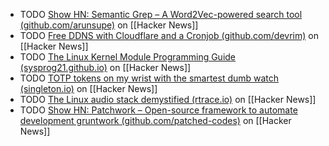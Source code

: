 - TODO [Show HN: Semantic Grep – A Word2Vec-powered search tool (github.com/arunsupe)](https://news.ycombinator.com/item?id=41088273) on [[Hacker News]]
- TODO [Free DDNS with Cloudflare and a Cronjob (github.com/devrim)](https://news.ycombinator.com/item?id=41081810) on [[Hacker News]]
- TODO [The Linux Kernel Module Programming Guide (sysprog21.github.io)](https://news.ycombinator.com/item?id=41083972) on [[Hacker News]]
- TODO [TOTP tokens on my wrist with the smartest dumb watch (singleton.io)](https://news.ycombinator.com/item?id=41081435) on [[Hacker News]]
- TODO [The Linux audio stack demystified (rtrace.io)](https://news.ycombinator.com/item?id=41035211) on [[Hacker News]]
- TODO [Show HN: Patchwork – Open-source framework to automate development gruntwork (github.com/patched-codes)](https://news.ycombinator.com/item?id=41082041) on [[Hacker News]]